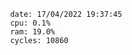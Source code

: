

                date: 17/04/2022 19:37:45
                cpu: 0.1%
                ram: 19.0%
                cycles: 10860

                         